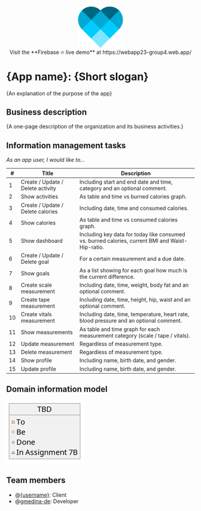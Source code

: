 <p align="center">
  <img src="public/img/logo.svg?raw=true" width="120" title="hover text">
  <br>
  Visit the **Firebase 🔥 live demo** at https://webapp23-group4.web.app/
</p>

# **{App name}**: {Short slogan}

{An explanation of the purpose of the app}

## Business description

{A one-page description of the organization and its business activities.}

## Information management tasks

*As an app user, I would like to...*

| #   | Title                             | Description                                                                                      |
| --- | --------------------------------- | ------------------------------------------------------------------------------------------------ |
| 1   | Create / Update / Delete activity | Including start and end date and time, category and an optional comment.                         |
| 2   | Show activities                   | As table and time vs burned calories graph.                                                      |
| 3   | Create / Update / Delete calories | Including date, time and consumed calories.                                                      |
| 4   | Show calories                     | As table and time vs consumed calories graph.                                                    |
| 5   | Show dashboard                    | Including key data for today like consumed vs. burned calories, current BMI and Waist-Hip-ratio. |
| 6   | Create / Update / Delete goal     | For a certain measurement and a due date.                                                        |
| 7   | Show goals                        | As a list showing for each goal how much is the current difference.                              |
| 8   | Create scale measurement          | Including date, time, weight, body fat and an optional comment.                                  |
| 9   | Create tape measurement           | Including date, time, height, hip, waist and an optional comment.                                |
| 10  | Create vitals measurement         | Including date, time, temperature, heart rate, blood pressure and an optional comment.           |
| 11  | Show measurements                 | As table and time graph for each measurement category (scale / tape / vitals).                   |
| 12  | Update measurement                | Regardless of measurement type.                                                                  |
| 13  | Delete measurement                | Regardless of measurement type.                                                                  |
| 14  | Show profile                      | Including name, birth date, and gender.                                                          |
| 15  | Update profile                    | Including name, birth date, and gender.                                                          |


## Domain information model
![Alt text](uml/model.png?raw=true "UML class diagram")


## Team members
- @[{username}](https://github.com/{username}): Client
- @[gmedina-de](https://github.com/gmedina-de): Developer
